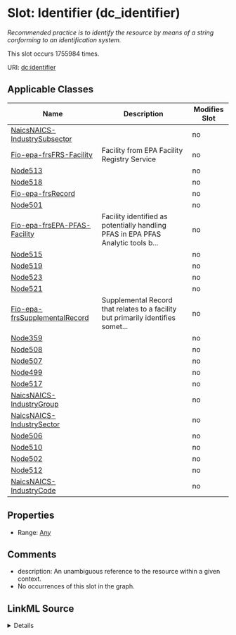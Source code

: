 

# Slot: Identifier (dc_identifier)


_Recommended practice is to identify the resource by means of a string conforming to an identification system._






This slot occurs 1755984 times.


URI: [dc:identifier](http://purl.org/dc/elements/1.1/identifier)



<!-- no inheritance hierarchy -->





## Applicable Classes

| Name | Description | Modifies Slot |
| --- | --- | --- |
| [NaicsNAICS-IndustrySubsector](../classes/NaicsNAICS-IndustrySubsector.md) |  |  no  |
| [Fio-epa-frsFRS-Facility](../classes/Fio-epa-frsFRS-Facility.md) | Facility from EPA Facility Registry Service |  no  |
| [Node513](../classes/Node513.md) |  |  no  |
| [Node518](../classes/Node518.md) |  |  no  |
| [Fio-epa-frsRecord](../classes/Fio-epa-frsRecord.md) |  |  no  |
| [Node501](../classes/Node501.md) |  |  no  |
| [Fio-epa-frsEPA-PFAS-Facility](../classes/Fio-epa-frsEPA-PFAS-Facility.md) | Facility identified as potentially handling PFAS in EPA PFAS Analytic tools b... |  no  |
| [Node515](../classes/Node515.md) |  |  no  |
| [Node519](../classes/Node519.md) |  |  no  |
| [Node523](../classes/Node523.md) |  |  no  |
| [Node521](../classes/Node521.md) |  |  no  |
| [Fio-epa-frsSupplementalRecord](../classes/Fio-epa-frsSupplementalRecord.md) | Supplemental Record that relates to a facility but primarily identifies somet... |  no  |
| [Node359](../classes/Node359.md) |  |  no  |
| [Node508](../classes/Node508.md) |  |  no  |
| [Node507](../classes/Node507.md) |  |  no  |
| [Node499](../classes/Node499.md) |  |  no  |
| [Node517](../classes/Node517.md) |  |  no  |
| [NaicsNAICS-IndustryGroup](../classes/NaicsNAICS-IndustryGroup.md) |  |  no  |
| [NaicsNAICS-IndustrySector](../classes/NaicsNAICS-IndustrySector.md) |  |  no  |
| [Node506](../classes/Node506.md) |  |  no  |
| [Node510](../classes/Node510.md) |  |  no  |
| [Node502](../classes/Node502.md) |  |  no  |
| [Node512](../classes/Node512.md) |  |  no  |
| [NaicsNAICS-IndustryCode](../classes/NaicsNAICS-IndustryCode.md) |  |  no  |







## Properties

* Range: [Any](../classes/Any.md)





## Comments

* description: An unambiguous reference to the resource within a given context.
* No occurrences of this slot in the graph.



## LinkML Source

<details>

```yaml
name: dc_identifier
description: Recommended practice is to identify the resource by means of a string
  conforming to an identification system.
title: Identifier
notes:
- 'A [second property](/specifications/dublin-core/dcmi-terms/#http://purl.org/dc/terms/identifier)
  with the same name as this property has been declared in the [dcterms: namespace](http://purl.org/dc/terms/).  See
  the Introduction to the document [DCMI Metadata Terms](/specifications/dublin-core/dcmi-terms/)
  for an explanation.'
comments:
- 'description: An unambiguous reference to the resource within a given context.'
- No occurrences of this slot in the graph.
from_schema: okns:dc
source: http://purl.org/dc/elements/1.1/
slot_uri: dc:identifier
domain_of:
- __node359
- __node499
- __node501
- __node502
- __node506
- __node507
- __node508
- __node510
- __node512
- __node513
- __node515
- __node517
- __node518
- __node519
- __node521
- __node523
- fio-epa-frs_EPA-PFAS-Facility
- fio-epa-frs_FRS-Facility
- fio-epa-frs_Record
- fio-epa-frs_SupplementalRecord
- naics_NAICS-IndustryCode
- naics_NAICS-IndustryGroup
- naics_NAICS-IndustrySector
- naics_NAICS-IndustrySubsector
range: Any

```
</details>